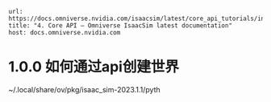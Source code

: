 
```cardlink
url: https://docs.omniverse.nvidia.com/isaacsim/latest/core_api_tutorials/index.html
title: "4. Core API — Omniverse IsaacSim latest documentation"
host: docs.omniverse.nvidia.com
```
# 1.0.0 如何通过api创建世界
~/.local/share/ov/pkg/isaac_sim-2023.1.1/pyth